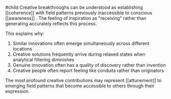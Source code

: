 #child 
Creative breakthroughs can be understood as establishing [[coherence]] with field patterns previously inaccessible to conscious [[awareness]] . The feeling of inspiration as "receiving" rather than generating accurately reflects this process.

This explains why:

1. Similar innovations often emerge simultaneously across different locations
2. Creative solutions frequently arrive during relaxed states when analytical filtering diminishes
3. Genuine innovation often has a quality of discovery rather than invention
4. Creative people often report feeling like conduits rather than originators

The most profound creative contributions may represent [[attunement]]  to emerging field patterns that become accessible to others through their expression.